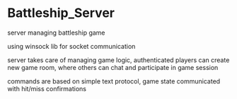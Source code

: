# Battleship_Server
server managing battleship game

using winsock lib for socket communication

server takes care of managing game logic, authenticated players can create new game room, where others can chat and participate in game session

commands are based on simple text protocol, game state communicated with hit/miss confirmations
